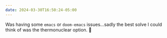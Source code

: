 ```yaml
---
date: 2024-03-30T16:50:24-05:00
---
```

Was having some `emacs` or `doom-emacs` issues...sadly the best solve I could think of was the thermonuclear option. 🙂

